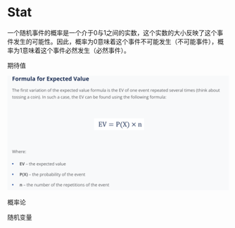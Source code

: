 # Stat

一个随机事件的概率是一个介于0与1之间的实数，这个实数的大小反映了这个事件发生的可能性。因此，概率为0意味着这个事件不可能发生（不可能事件），概率为1意味着这个事件必然发生（必然事件）。

期待值

![](<../.gitbook/assets/截屏2022-04-19 下午11.57.44.png>)

概率论

随机变量


